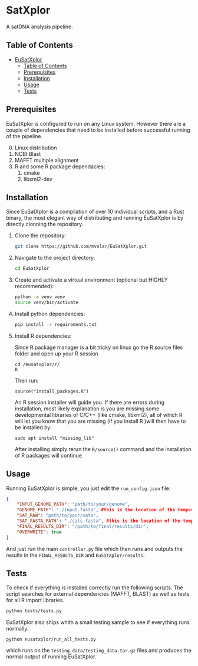 # SatXplor

A satDNA analysis pipeline.

## Table of Contents

- [EuSatXplor](#eusatxplor)
  - [Table of Contents](#table-of-contents)
  - [Prerequisites](#prerequisites)
  - [Installation](#installation)
  - [Usage](#usage)
  - [Tests](#tests)

## Prerequisites

EuSatXplor is configured to run on any Linux system. However there are a couple of dependencies that need to be installed before successful running of the pipeline.

0. Linux distribution
1. NCBI Blast
2. MAFFT multiple alignment 
3. R and some R package dependacies: 
   1. cmake
   2. libxml2-dev

## Installation

Since EuSatXplor is a compilation of over 10 individual scripts, and a  Rust binary, the most elegant way of distributing and running EuSatXplor is by directly clonning the repository.

1. Clone the repository:

    ```bash
    git clone https://github.com/mvolar/EuSatXplor.git
    ```

2. Navigate to the project directory:

    ```bash
    cd EuSatXplor
    ```

3. Create and activate a virtual environment (optional but HIGHLY recommended):

    ```bash
    python -m venv venv
    source venv/bin/activate  
    ```

4. Install python dependencies:

    ```bash
    pip install -r requirements.txt
    ```

5. Install R dependencies:

    Since R package manager is a bit tricky on linux go the R source files folder and open up your R session
    ```
    cd /eusatxplor/r/
    R
    ```
    Then run:

    ```{r}
    source("install_packages.R")
    ```
    An R session installer will guide you. If there are errors during installation, most likely explanation is you are missing some developmental libraries of C/C++ (like cmake, libxml2), all of which R will let you know that you are missing (if you install R )will then have to be installed by:

    ```
    sudo apt install "missing_lib"
    ```
    After installing simply rerun the `R/source()` command and the installation of R packages will continue

## Usage

Running EuSatXplor is simple, you just edit the `run_config.json` file:

```json
{
    "INPUT_GENOME_PATH": "path/to/your/genome",
    "GENOME_PATH": "./input.fasta", #this is the location of the temporary copy
	"SAT_RAW": "path/to/your/sats",
    "SAT_FASTA_PATH": "./sats.fasta", #this is the location of the temporary copy
    "FINAL_RESULTS_DIR": "/path/to/final/results/dir",
    "OVERWRITE": true
}
```

And just run the main `controller.py` file which then runs and outputs the results in the `FINAL_RESULTS_DIR` and `EuSatXplor/results`.


## Tests

To check if everything is installed correctly run the following scripts. The script searches for external dependencies (MAFFT, BLAST) as well as tests for all R import libraries.
``` bash
python tests/tests.py
```

EuSatXplor also ships whith a small testing sample to see if everything runs normally:

```
python eusatxplor/run_all_tests.py
```
which runs on the `testing_data/testing_data.tar.gz` files and produces the normal output of running EuSatXplor.

